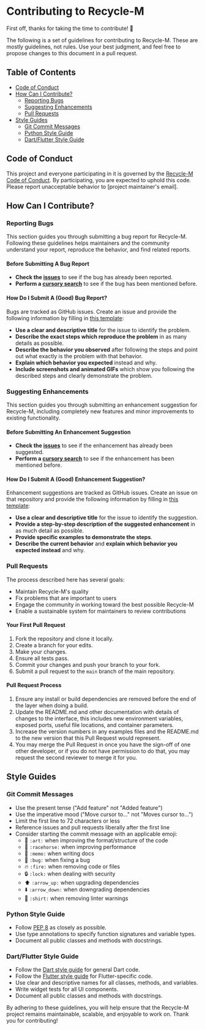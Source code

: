 # Contributing to Recycle-M

First off, thanks for taking the time to contribute! 🎉

The following is a set of guidelines for contributing to Recycle-M. These are mostly guidelines, not rules. Use your
best judgment, and feel free to propose changes to this document in a pull request.

## Table of Contents

- [Code of Conduct](#code-of-conduct)
- [How Can I Contribute?](#how-can-i-contribute)
    - [Reporting Bugs](#reporting-bugs)
    - [Suggesting Enhancements](#suggesting-enhancements)
    - [Pull Requests](#pull-requests)
- [Style Guides](#style-guides)
    - [Git Commit Messages](#git-commit-messages)
    - [Python Style Guide](#python-style-guide)
    - [Dart/Flutter Style Guide](#dart-flutter-style-guide)

## Code of Conduct

This project and everyone participating in it is governed by the [Recycle-M Code of Conduct](CODE_OF_CONDUCT.md). By
participating, you are expected to uphold this code. Please report unacceptable behavior
to [project maintainer's email].

## How Can I Contribute?

### Reporting Bugs

This section guides you through submitting a bug report for Recycle-M. Following these guidelines helps maintainers and
the community understand your report, reproduce the behavior, and find related reports.

#### Before Submitting A Bug Report

- **Check the [issues](https://github.com/HardMax71/Recycle-M/issues)** to see if the bug has already been reported.
- **Perform a [cursory search](https://github.com/HardMax71/Recycle-M/issues?q=is%3Aissue)** to see if the bug has been
  mentioned before.

#### How Do I Submit A (Good) Bug Report?

Bugs are tracked as GitHub issues. Create an issue and provide the following information by filling
in [this template](.github/ISSUE_TEMPLATE/bug_report.md):

- **Use a clear and descriptive title** for the issue to identify the problem.
- **Describe the exact steps which reproduce the problem** in as many details as possible.
- **Describe the behavior you observed** after following the steps and point out what exactly is the problem with that
  behavior.
- **Explain which behavior you expected** instead and why.
- **Include screenshots and animated GIFs** which show you following the described steps and clearly demonstrate the
  problem.

### Suggesting Enhancements

This section guides you through submitting an enhancement suggestion for Recycle-M, including completely new features
and minor improvements to existing functionality.

#### Before Submitting An Enhancement Suggestion

- **Check the [issues](https://github.com/HardMax71/Recycle-M/issues)** to see if the enhancement has already been
  suggested.
- **Perform a [cursory search](https://github.com/HardMax71/Recycle-M/issues?q=is%3Aissue)** to see if the enhancement
  has been mentioned before.

#### How Do I Submit A (Good) Enhancement Suggestion?

Enhancement suggestions are tracked as GitHub issues. Create an issue on that repository and provide the following
information by filling in [this template](.github/ISSUE_TEMPLATE/feature_request.md):

- **Use a clear and descriptive title** for the issue to identify the suggestion.
- **Provide a step-by-step description of the suggested enhancement** in as much detail as possible.
- **Provide specific examples to demonstrate the steps**.
- **Describe the current behavior** and **explain which behavior you expected instead** and why.

### Pull Requests

The process described here has several goals:

- Maintain Recycle-M's quality
- Fix problems that are important to users
- Engage the community in working toward the best possible Recycle-M
- Enable a sustainable system for maintainers to review contributions

#### Your First Pull Request

1. Fork the repository and clone it locally.
2. Create a branch for your edits.
3. Make your changes.
4. Ensure all tests pass.
5. Commit your changes and push your branch to your fork.
6. Submit a pull request to the `main` branch of the main repository.

#### Pull Request Process

1. Ensure any install or build dependencies are removed before the end of the layer when doing a build.
2. Update the README.md and other documentation with details of changes to the interface, this includes new environment
   variables, exposed ports, useful file locations, and container parameters.
3. Increase the version numbers in any examples files and the README.md to the new version that this Pull Request would
   represent.
4. You may merge the Pull Request in once you have the sign-off of one other developer, or if you do not have permission
   to do that, you may request the second reviewer to merge it for you.

## Style Guides

### Git Commit Messages

- Use the present tense ("Add feature" not "Added feature")
- Use the imperative mood ("Move cursor to..." not "Moves cursor to...")
- Limit the first line to 72 characters or less
- Reference issues and pull requests liberally after the first line
- Consider starting the commit message with an applicable emoji:
    - :art: `:art:` when improving the format/structure of the code
    - :racehorse: `:racehorse:` when improving performance
    - :memo: `:memo:` when writing docs
    - :bug: `:bug:` when fixing a bug
    - :fire: `:fire:` when removing code or files
    - :lock: `:lock:` when dealing with security
    - :arrow_up: `:arrow_up:` when upgrading dependencies
    - :arrow_down: `:arrow_down:` when downgrading dependencies
    - :shirt: `:shirt:` when removing linter warnings

### Python Style Guide

- Follow [PEP 8](https://www.python.org/dev/peps/pep-0008/) as closely as possible.
- Use type annotations to specify function signatures and variable types.
- Document all public classes and methods with docstrings.

### Dart/Flutter Style Guide

- Follow the [Dart style guide](https://dart.dev/guides/language/effective-dart/style) for general Dart code.
- Follow the [Flutter style guide](https://flutter.dev/docs/development/tools/formatting) for Flutter-specific code.
- Use clear and descriptive names for all classes, methods, and variables.
- Write widget tests for all UI components.
- Document all public classes and methods with docstrings.

By adhering to these guidelines, you will help ensure that the Recycle-M project remains maintainable, scalable, and
enjoyable to work on. Thank you for contributing!
